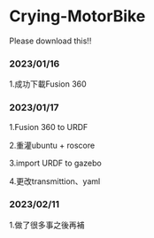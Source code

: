 # Crying-MotorBike

Please download this!!

### 2023/01/16 ###
1.成功下載Fusion 360

### 2023/01/17 ###
1.Fusion 360 to URDF

2.重灌ubuntu + roscore

3.import URDF to gazebo

4.更改transmittion、yaml

### 2023/02/11 ###
1.做了很多事之後再補

